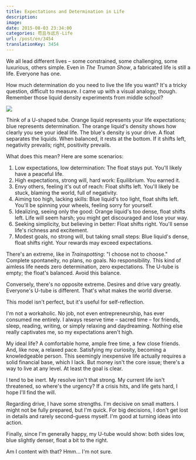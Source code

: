 ```yaml
---
title: Expectations and Determination in Life
description:
image:
date: 2015-08-03 23:34:00
categories: 苟且与远方-Life
url: /post/en/3454
translationKey: 3454
---
```


We all lead different lives – some constrained, some challenging, some luxurious, others simple. Even in *The Truman Show*, a fabricated life is still a life. Everyone has one.

How much determination do you need to live the life you want? It's a tricky question, difficult to measure. I came up with a visual analogy, though. Remember those liquid density experiments from middle school?

![](https://cdn.victor42.work/posts/2015-08/08-03/1.png)

Think of a U-shaped tube. Orange liquid represents your life expectations; blue represents determination. The orange liquid's density shows how clearly you see your ideal life. The blue's density is your drive. A float separates the liquids. When balanced, it rests at the bottom. If it shifts left, negativity prevails; right, positivity prevails.

What does this mean? Here are some scenarios:

1.  Low expectations, low determination: The float stays put. You'll likely have a peaceful life.
2.  High expectations, strong will, hard work: Equilibrium. You earned it.
3.  Envy others, feeling it's out of reach: Float shifts left. You'll likely be stuck, blaming the world, full of negativity.
4.  Aiming too high, lacking skills: Blue liquid's too light, float shifts left. You'll be spinning your wheels, feeling sorry for yourself.
5.  Idealizing, seeing only the good: Orange liquid's too dense, float shifts left. Life will seem harsh; you might get discouraged and lose your way.
6.  Seeking simplicity, but believing in better: Float shifts right. You'll sense life's richness and excitement.
7.  Modest goals, no strong will, but taking small steps: Blue liquid's dense, float shifts right. Your rewards may exceed expectations.

There's an extreme, like in *Trainspotting*: "I choose not to choose." Complete spontaneity, no plans, no goals. No responsibility. This kind of aimless life needs zero determination, zero expectations. The U-tube is empty; the float's balanced. Avoid this balance.

Conversely, there's no opposite extreme. Desires and drive vary greatly. Everyone's U-tube is different. That's what makes the world diverse.

This model isn't perfect, but it's useful for self-reflection.

I'm not a workaholic. No job, not even entrepreneurship, has ever consumed me entirely. I always reserve time – sacred time – for friends, sleep, reading, writing, or simply relaxing and daydreaming. Nothing else really captivates me, so my expectations aren't high.

My ideal life? A comfortable home, ample free time, a few close friends. And, like now, a relaxed pace. Satisfying my curiosity, becoming a knowledgeable person. This seemingly inexpensive life actually requires a solid financial base, which I lack. But money isn't the core issue; there's a way to live at any level. At least the goal is clear.

I tend to be inert. My resolve isn't that strong. My current life isn't threatened, so where's the urgency? If a crisis hits, and life gets hard, I hope I'll find the will.

Regarding drive, I have some strengths. I'm decisive on small matters. I might not be fully prepared, but I'm quick. For big decisions, I don't get lost in details and rarely second-guess myself. I'm good at turning ideas into action.

Finally, since I'm generally happy, my U-tube would show: both sides low, blue slightly denser, float a bit to the right.

Am I content with that? Hmm... I'm not sure.